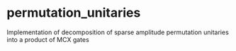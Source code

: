 # permutation_unitaries
Implementation of decomposition of sparse amplitude permutation unitaries into a product of MCX gates
